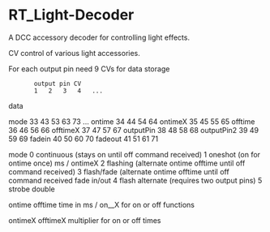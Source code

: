 # RT_Light-Decoder
A DCC accessory decoder for controlling light effects.


CV control of various light accessories.


For each output pin need 9 CVs for data storage

           output pin CV
           1   2   3   4   ...

data

mode       33  43  53  63  73  ... 
ontime     34  44  54  64
ontimeX    35  45  55  65
offtime    36  46  56  66
offtimeX   37  47  57  67
outputPin  38  48  58  68
outputPin2 39  49  59  69
fadein     40  50  60  70
fadeout    41  51  61  71

mode
  0 continuous (stays on until off command received)
  1 oneshot (on for ontime once) ms / ontimeX
  2 flashing (alternate ontime offtime until off command received)
  3 flash/fade (alternate ontime offtime until off command received fade in/out
  4 flash alternate (requires two output pins)
  5 strobe double

ontime offtime
  time in ms / on__X for on or off functions

ontimeX offtimeX
  multiplier for on or off times


